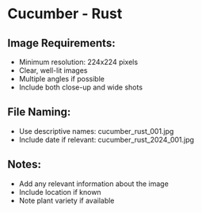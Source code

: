 # Cucumber - Rust

## Image Requirements:
- Minimum resolution: 224x224 pixels
- Clear, well-lit images
- Multiple angles if possible
- Include both close-up and wide shots

## File Naming:
- Use descriptive names: cucumber_rust_001.jpg
- Include date if relevant: cucumber_rust_2024_001.jpg

## Notes:
- Add any relevant information about the image
- Include location if known
- Note plant variety if available
